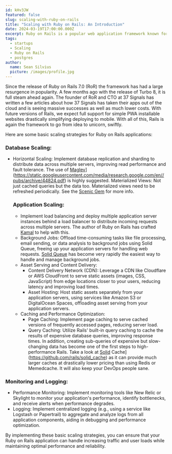 ```yaml
---
id: kHv3JW
featured: false
slug: scaling-with-ruby-on-rails 
title: "Scaling with Ruby on Rails: An Introduction"
date: 2024-03-19T17:00:00.000Z
excerpt: Ruby on Rails is a popular web application framework known for its productivity and developer-friendly features.
tags:
  - startups
  - Scaling
  - Ruby on Rails
  - postgres
author:
  name: Sean Silvius
  picture: /images/profile.jpg
---
```


Since the release of Ruby on Rails 7.0 (RoR) the framework has had a large resurgence in popularity. A few months ago with the release of Turbo 8, it is full steam ahead again. The founder of RoR and CTO at 37 Signals has written a few articles about how 37 Signals has taken their apps out of the cloud and is seeing massive successes as well as much lower costs. With future versions of Rails, we expect full support for simple PWA installable websites drastically simplifying deploying to mobile. With all of this, Rails is again the framework to go from idea to unicorn, swiftly.

Here are some basic scaling strategies for Ruby on Rails applications:

### Database Scaling:

- Horizontal Scaling: Implement database replication and sharding to distribute data across multiple servers, improving read performance and fault tolerance. The use of [Maglev](https://static.googleusercontent.com/media/research.google.com/en//pubs/archive/44824.pdf)](https://static.googleusercontent.com/media/research.google.com/en//pubs/archive/44824.pdf) is highly suggested.
  Materialized Views: Not just cached queries but the data too. Materialized views need to be refreshed periodically. See the [Scenic Gem](https://github.com/scenic-views/scenic) for more info.
  
  ### Application Scaling:
  
  - Implement load balancing and deploy multiple application server instances behind a load balancer to distribute incoming requests across multiple servers. The author of Ruby on Rails has crafted [Kamal](https://kamal-deploy.org/) to help with this.
  - Background Jobs: Offload time-consuming tasks like file processing, email sending, or data analysis to background jobs using Solid Queue, freeing up your application servers for handling web requests. [Solid Queue](https://github.com/basecamp/solid_queue) has become very rapidly the easiest way to handle and manage background jobs.
  - Asset Serving and Content Delivery:
    - Content Delivery Network (CDN): Leverage a CDN like Cloudflare or AWS CloudFront to serve static assets (images, CSS, JavaScript) from edge locations closer to your users, reducing latency and improving load times.
    - Asset Hosting: Host static assets separately from your application servers, using services like Amazon S3 or DigitalOcean Spaces, offloading asset serving from your application servers.
  - Caching and Performance Optimization:
    - Page Caching: Implement page caching to serve cached versions of frequently accessed pages, reducing server load.
    - Query Caching: Utilize Rails' built-in query caching to cache the results of expensive database queries, improving response times. In addition, creating sub-queries of expensive but slow-changing data has become one of the first steps to high-performance Rails. Take a look at [Solid](https://github.com/rails/solid_cache) Cache](https://github.com/rails/solid_cache) as it can provide much larger caches at drastically lower pricing than using Redis or Memedcache. It will also keep your DevOps people sane.

### Monitoring and Logging:

- Performance Monitoring: Implement monitoring tools like New Relic or Skylight to monitor your application's performance, identify bottlenecks, and receive alerts when performance degrades.
- Logging: Implement centralized logging (e.g., using a service like Logstash or Papertrail) to aggregate and analyze logs from all application components, aiding in debugging and performance optimization.

By implementing these basic scaling strategies, you can ensure that your Ruby on Rails application can handle increasing traffic and user loads while maintaining optimal performance and reliability.